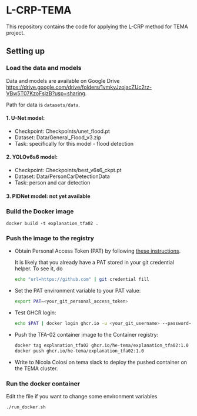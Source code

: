 # L-CRP-TEMA

This repository contains the code for applying the L-CRP method for TEMA project. 

## Setting up

### Load the data and models

Data and models are available on Google Drive https://drive.google.com/drive/folders/1vmkyJzojacZUc2rz-VBw5T07KzoFslzB?usp=sharing. 

Path for data is `datasets/data`.

#### 1. U-Net model: 
- Checkpoint: Checkpoints/unet_flood.pt
- Dataset: Data/General_Flood_v3.zip
- Task: specifically for this model - flood detection

#### 2. YOLOv6s6 model:
- Checkpoint: Checkpoints/best_v6s6_ckpt.pt
- Dataset: Data/PersonCarDetectionData 
- Task: person and car detection

#### 3. PIDNet model: not yet available


### Build the Docker image

`docker build -t explanation_tfa02 .`



### Push the image to the registry

- Obtain Personal Access Token (PAT) by following [these instructions](https://docs.github.com/en/authentication/keeping-your-account-and-data-secure/managing-your-personal-access-tokens).

    It is likely that you already have a PAT stored in your git credential helper.
    To see it, do
    ``` bash
    echo "url=https://github.com" | git credential fill
    ```

- Set the PAT environment variable to your PAT value:
     ```bash
     export PAT=<your_git_personal_access_token>
     ```

- Test GHCR login:
     ```bash
     echo $PAT | docker login ghcr.io -u <your_git_username> --password-stdin
     ```

 - Push the TFA-02 container image to the Container registry:
     ```bash
     docker tag explanation_tfa02 ghcr.io/he-tema/explanation_tfa02:1.0
     docker push ghcr.io/he-tema/explanation_tfa02:1.0
     ```
- Write to Nicola Colosi on tema slack to deploy the pushed container on the TEMA cluster.

### Run the docker container

Edit the file if you want to change some environment variables
```bash
./run_docker.sh
```



